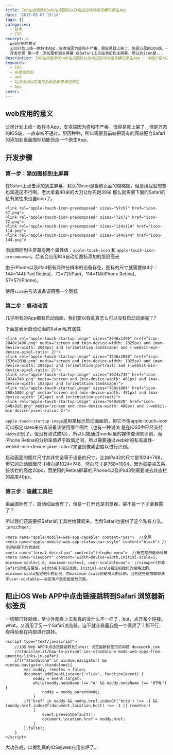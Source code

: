 ```yaml
---
title: IOS在桌面添加web站点图标以及增加启动动画来模仿原生App
date: '2019-05-07 15:18'
tags: []
categories:
  - 技术
  - CSS
excerpt: >-
  web应用的意义
  公司计划上线一款样本App，安卓端因为盛和不严格，很容易就上架了，但是万恶的IOS端，一直审核不通过。原因种种，所以需要我前端把现有的网站配合Safari的添加到桌面图标功能伪造一个原生App。
  开发步骤 第一步：添加图标到主屏幕 在Safari上点击添加到主屏幕，默认的icon是...
description: IOS在桌面添加web站点图标以及增加启动动画来模仿原生App - 详细介绍与实践经验分享
keywords:
  - IOS
  - 在桌面添加
  - web
  - 站点图标以及增加启动动画来模仿原生
  - App
cover: ''
---
```


## web应用的意义

公司计划上线一款样本App，安卓端因为盛和不严格，很容易就上架了，但是万恶的IOS端，一直审核不通过。原因种种，所以需要我前端把现有的网站配合Safari的添加到桌面图标功能伪造一个原生App。

## 开发步骤

### 第一步：添加图标到主屏幕

在Safari上点击添加到主屏幕，默认的icon是当前页面的缩略图，但是用屁股想想也知道这不行啊，老大拿着40米的大刀让你先跑39米
那么就需要下面的Safari的私有属性来设置icon了。

```
<link rel="apple-touch-icon-precomposed" sizes="57x57" href="icon-57.png">
<link rel="apple-touch-icon-precomposed" sizes="72x72" href="icon-72.png">
<link rel="apple-touch-icon-precomposed" sizes="114x114" href="icon-114.png">
<link rel="apple-touch-icon-precomposed" sizes="144x144" href="icon-144.png">
```

添加图标到主屏幕有两个属性值：`apple-touch-icon` 和 `apple-touch-icon-precomposed`，后者会应用IOS自动给图标添加的那层高光

由于iPhone以及iPad都有两种分辨率的设备存在，图标的尺寸就需要做4个：144×144(iPad Retina)、72×72(iPad)、114×114(iPhone Retina)、57×57(iPhone)。

使用`size`来告诉设备调用哪一个图标

### 第二步：启动动画

几乎所有的App都有启动动画，我们要以假乱真怎么可以没有启动动画呢？?

下面是表示启动动画的Safari私有属性

```
<link rel="apple-touch-startup-image" sizes="2048x1496" href="icon-2048x1496.png" media="screen and (min-device-width: 1025px) and (max-device-width: 2048px) and (orientation:landscape) and (-webkit-min-device-pixel-ratio: 2)">
<link rel="apple-touch-startup-image" sizes="1536x2008" href="icon-1536x2008.png" media="screen and (min-device-width: 1025px) and (max-device-width: 2048px) and (orientation:portrait) and (-webkit-min-device-pixel-ratio: 2)">
<link rel="apple-touch-startup-image" sizes="1024x748" href="icon-1024x748.png" media="screen and (min-device-width: 481px) and (max-device-width: 1024px) and (orientation:landscape)">
<link rel="apple-touch-startup-image" sizes="768x1004" href="icon-768x1004.png" media="screen and (min-device-width: 481px) and (max-device-width: 1024px) and (orientation:portrait)">
<link rel="apple-touch-startup-image" sizes="640x920" href="icon-640x920.png" media="screen and (max-device-width: 480px) and (-webkit-min-device-pixel-ratio: 2)">
```

`apple-touch-startup-image`是用来标示启动画面的，但它不像apple-touch-icon可以指定sizes来告诉设备该使用哪个图片（也有一种说法
是在iOS5中已经支持sizes识别了，但没有测试成功），所以只能通过media里的媒体查询来识别，而iPhone Retina的分辨率值界于取值之间，所以需要通过webkit的私有属性-webkit-min-device-pixel-ratio:2来鉴别像素密度以进行识别。

启动画面的图片尺寸并非完全等于设备的尺寸，比如iPad2的尺寸是1024×768，但它的启动画面尺寸横向是1024×748，竖向尺寸是768×1004，因为需要减去系统状栏的高度20px，而使用的Retina屏幕的iPhone4以及iPad3则需要减去状态栏的高度40px。

### 第三步：隐藏工具栏

桌面图标有了，启动动画也有了，但是一打开还是浏览器，那不是一下子全暴露了？

所以我们还需要把Safari的工具栏给藏起来，当然Safari也提供了这个私有方法。 ::aru:cheer::

```
<meta name="apple-mobile-web-app-capable" content="yes">  //全屏
<meta name="apple-mobile-web-app-status-bar-style" content="black"> //全屏前提下的状态栏
<meta name="format-detection" content="telephone=no">  //是否禁用电话号码
<meta name="viewport" content="width=device-width,initial-scale=1, minimum-scale=1.0, maximum-scale=1, user-scalable=no">  //viewport并非Safari的私有属性，width用于指定宽度，initial-scale指定初始化的缩略比例，minimum-scale指定缩小的比例，而maximum-scale则是放大的比例，当然这些缩放都取决于user-scalable——决定用户是否能缩放页面。
```

## 阻止iOS Web APP中点击链接跳转到Safari 浏览器新标签页

一切都已经就绪，至少外观看上去和真的没什么不一样了，but，点开某个链接。what，又调用了另一个Safari浏览器，这不就全暴露我是一个假货了？那不行，你得给我在内部进行跳转。

```
<script type="text/javascript">
    //iOS Web APP中点击链接跳转到Safari 浏览器新标签页的问题 devework.com
    //stanislav.it/how-to-prevent-ios-standalone-mode-web-apps-from-opening-links-in-safari
    if(("standalone" in window.navigator) && window.navigator.standalone){
        var noddy, remotes = false;
        document.addEventListener('click', function(event) {
            noddy = event.target;
            while(noddy.nodeName !== "A" && noddy.nodeName !== "HTML") {
                noddy = noddy.parentNode;
            }
        if('href' in noddy && noddy.href.indexOf('http') !== -1 && (noddy.href.indexOf(document.location.host) !== -1 || remotes))
            {
                event.preventDefault();
                document.location.href = noddy.href;
            }
        },false);
    }
</script>
```

大功告成，以假乱真的IOS端web应用出炉了。

